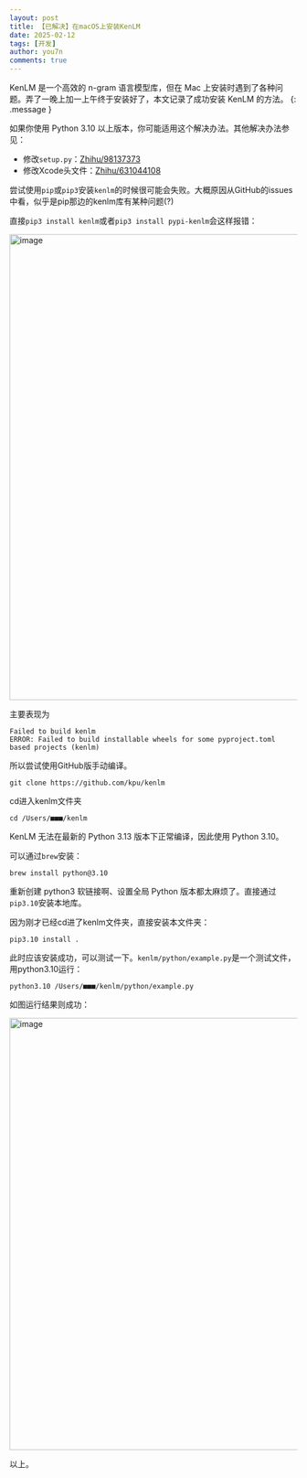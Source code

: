 ```yaml
---
layout: post
title: 【已解决】在macOS上安装KenLM
date: 2025-02-12
tags: [开发]
author: you7n
comments: true
---
```

KenLM 是一个高效的 n-gram 语言模型库，但在 Mac 上安装时遇到了各种问题。弄了一晚上加一上午终于安装好了，本文记录了成功安装 KenLM 的方法。
{: .message }

如果你使用 Python 3.10 以上版本，你可能适用这个解决办法。其他解决办法参见：

- 修改```setup.py```：[Zhihu/98137373](https://zhuanlan.zhihu.com/p/98137373)
- 修改Xcode头文件：[Zhihu/631044108](https://zhuanlan.zhihu.com/p/631044108)

尝试使用```pip```或```pip3```安装```kenlm```的时候很可能会失败。大概原因从GitHub的issues中看，似乎是pip那边的kenlm库有某种问题(?)

直接```pip3 install kenlm```或者```pip3 install pypi-kenlm```会这样报错：

<img width="815" alt="image" src="https://github.com/user-attachments/assets/90356ac3-40bc-49e8-af17-b25eeac559d5" />

主要表现为

```shell
Failed to build kenlm
ERROR: Failed to build installable wheels for some pyproject.toml based projects (kenlm)
```


所以尝试使用GitHub版手动编译。

```shell
git clone https://github.com/kpu/kenlm
```

cd进入kenlm文件夹
```shell
cd /Users/■■■/kenlm
```

KenLM 无法在最新的 Python 3.13 版本下正常编译，因此使用 Python 3.10。

可以通过```brew```安装：

```shell
brew install python@3.10
```

重新创建 python3 软链接啊、设置全局 Python 版本都太麻烦了。直接通过```pip3.10```安装本地库。

因为刚才已经cd进了kenlm文件夹，直接安装本文件夹：

```shell
pip3.10 install .
```
此时应该安装成功，可以测试一下。```kenlm/python/example.py```是一个测试文件，用python3.10运行：

```shell
python3.10 /Users/■■■/kenlm/python/example.py 
```

如图运行结果则成功：

<img width="756" alt="image" src="https://github.com/user-attachments/assets/c36b964e-b17a-4231-8159-95b9a10f68a2" />

以上。
